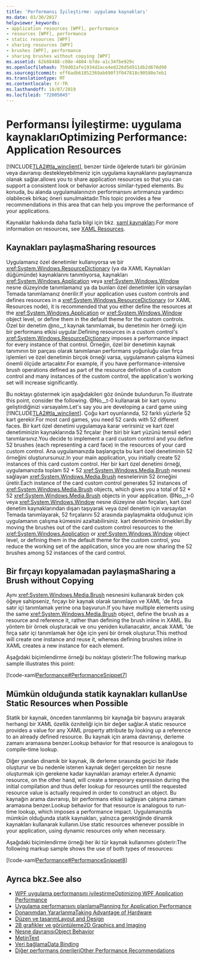 ```yaml
---
title: 'Performansı İyileştirme: uygulama kaynakları'
ms.date: 03/30/2017
helpviewer_keywords:
- application resources [WPF], performance
- resources [WPF], performance
- static resources [WPF]
- sharing resources [WPF]
- brushes [WPF], performance
- sharing brushes without copying [WPF]
ms.assetid: 62b88488-c08e-4804-b7de-a1c34fbe929c
ms.openlocfilehash: 759d02afe1934d2ace4ed226d5d911db2d676d98
ms.sourcegitcommit: eff6adb61852369ab690f3f047818c90580e7eb1
ms.translationtype: MT
ms.contentlocale: tr-TR
ms.lasthandoff: 10/07/2019
ms.locfileid: "72005045"
---
```

# <a name="optimizing-performance-application-resources"></a><span data-ttu-id="a2ba1-102">Performansı İyileştirme: uygulama kaynakları</span><span class="sxs-lookup"><span data-stu-id="a2ba1-102">Optimizing Performance: Application Resources</span></span>
[!INCLUDE[TLA2#tla_winclient](../../../../includes/tla2sharptla-winclient-md.md)]<span data-ttu-id="a2ba1-103">, benzer türde öğelerde tutarlı bir görünüm veya davranışı destekleyebilmeniz için uygulama kaynaklarını paylaşmanıza olanak sağlar.</span><span class="sxs-lookup"><span data-stu-id="a2ba1-103">allows you to share application resources so that you can support a consistent look or behavior across similar-typed elements.</span></span> <span data-ttu-id="a2ba1-104">Bu konuda, bu alanda uygulamalarınızın performansını artırmanıza yardımcı olabilecek birkaç öneri sunulmaktadır.</span><span class="sxs-lookup"><span data-stu-id="a2ba1-104">This topic provides a few recommendations in this area that can help you improve the performance of your applications.</span></span>  
  
 <span data-ttu-id="a2ba1-105">Kaynaklar hakkında daha fazla bilgi için bkz. [xaml kaynakları](xaml-resources.md).</span><span class="sxs-lookup"><span data-stu-id="a2ba1-105">For more information on resources, see [XAML Resources](xaml-resources.md).</span></span>  
  
## <a name="sharing-resources"></a><span data-ttu-id="a2ba1-106">Kaynakları paylaşma</span><span class="sxs-lookup"><span data-stu-id="a2ba1-106">Sharing resources</span></span>  
 <span data-ttu-id="a2ba1-107">Uygulamanız özel denetimler kullanıyorsa ve bir <xref:System.Windows.ResourceDictionary> (ya da XAML Kaynakları düğümünde) kaynaklarını tanımlıyorsa, kaynakları <xref:System.Windows.Application> veya <xref:System.Windows.Window> nesne düzeyinde tanımlamanız ya da bunları özel denetimler için varsayılan Temada tanımlamanız önerilir.</span><span class="sxs-lookup"><span data-stu-id="a2ba1-107">If your application uses custom controls and defines resources in a <xref:System.Windows.ResourceDictionary> (or XAML Resources node), it is recommended that you either define the resources at the <xref:System.Windows.Application> or <xref:System.Windows.Window> object level, or define them in the default theme for the custom controls.</span></span> <span data-ttu-id="a2ba1-108">Özel bir denetim @no__t kaynak tanımlamak, bu denetimin her örneği için bir performans etkisi uygular.</span><span class="sxs-lookup"><span data-stu-id="a2ba1-108">Defining resources in a custom control's <xref:System.Windows.ResourceDictionary> imposes a performance impact for every instance of that control.</span></span> <span data-ttu-id="a2ba1-109">Örneğin, özel bir denetimin kaynak tanımının bir parçası olarak tanımlanan performans yoğunluğu olan fırça işlemleri ve özel denetimin birçok örneği varsa, uygulamanın çalışma kümesi önemli ölçüde artacaktır.</span><span class="sxs-lookup"><span data-stu-id="a2ba1-109">For example, if you have performance-intensive brush operations defined as part of the resource definition of a custom control and many instances of the custom control, the application's working set will increase significantly.</span></span>  
  
 <span data-ttu-id="a2ba1-110">Bu noktayı göstermek için aşağıdakileri göz önünde bulundurun.</span><span class="sxs-lookup"><span data-stu-id="a2ba1-110">To illustrate this point, consider the following.</span></span> <span data-ttu-id="a2ba1-111">@No__t-0 kullanarak bir kart oyunu geliştirdiğinizi varsayalım.</span><span class="sxs-lookup"><span data-stu-id="a2ba1-111">Let's say you are developing a card game using [!INCLUDE[TLA2#tla_winclient](../../../../includes/tla2sharptla-winclient-md.md)].</span></span> <span data-ttu-id="a2ba1-112">Çoğu kart oyunlarında, 52 farklı yüzlerle 52 kart gerekir.</span><span class="sxs-lookup"><span data-stu-id="a2ba1-112">For most card games, you need 52 cards with 52 different faces.</span></span> <span data-ttu-id="a2ba1-113">Bir kart özel denetimi uygulamaya karar verirsiniz ve kart özel denetiminizin kaynaklarında 52 fırçalar (her biri bir kart yüzünü temsil eder) tanımlarsınız.</span><span class="sxs-lookup"><span data-stu-id="a2ba1-113">You decide to implement a card custom control and you define 52 brushes (each representing a card face) in the resources of your card custom control.</span></span> <span data-ttu-id="a2ba1-114">Ana uygulamanızda başlangıçta bu kart özel denetiminin 52 örneğini oluşturursunuz.</span><span class="sxs-lookup"><span data-stu-id="a2ba1-114">In your main application, you initially create 52 instances of this card custom control.</span></span> <span data-ttu-id="a2ba1-115">Her bir kart özel denetimi örneği, uygulamanızda toplam 52 \* 52 <xref:System.Windows.Media.Brush> nesnesi sağlayan <xref:System.Windows.Media.Brush> nesnelerinin 52 örneğini üretir.</span><span class="sxs-lookup"><span data-stu-id="a2ba1-115">Each instance of the card custom control generates 52 instances of <xref:System.Windows.Media.Brush> objects, which gives you a total of 52 \* 52 <xref:System.Windows.Media.Brush> objects in your application.</span></span> <span data-ttu-id="a2ba1-116">@No__t-0 veya <xref:System.Windows.Window> nesne düzeyine olan fırçaları, kart özel denetim kaynaklarından dışarı taşıyarak veya özel denetim için varsayılan Temada tanımlayarak, 52 fırçalarını 52 arasında paylaşmakta olduğunuz için uygulamanın çalışma kümesini azaltabilirsiniz. kart denetiminin örnekleri.</span><span class="sxs-lookup"><span data-stu-id="a2ba1-116">By moving the brushes out of the card custom control resources to the <xref:System.Windows.Application> or <xref:System.Windows.Window> object level, or defining them in the default theme for the custom control, you reduce the working set of the application, since you are now sharing the 52 brushes among 52 instances of the card control.</span></span>  
  
## <a name="sharing-a-brush-without-copying"></a><span data-ttu-id="a2ba1-117">Bir fırçayı kopyalamadan paylaşma</span><span class="sxs-lookup"><span data-stu-id="a2ba1-117">Sharing a Brush without Copying</span></span>  
 <span data-ttu-id="a2ba1-118">Aynı <xref:System.Windows.Media.Brush> nesnesini kullanarak birden çok öğeye sahipseniz, fırçayı bir kaynak olarak tanımlayın ve XAML 'de fırça satır içi tanımlamak yerine ona başvurun.</span><span class="sxs-lookup"><span data-stu-id="a2ba1-118">If you have multiple elements using the same <xref:System.Windows.Media.Brush> object, define the brush as a resource and reference it, rather than defining the brush inline in XAML.</span></span> <span data-ttu-id="a2ba1-119">Bu yöntem bir örnek oluşturacak ve onu yeniden kullanacaktır, ancak XAML 'de fırça satır içi tanımlamak her öğe için yeni bir örnek oluşturur.</span><span class="sxs-lookup"><span data-stu-id="a2ba1-119">This method will create one instance and reuse it, whereas defining brushes inline in XAML creates a new instance for each element.</span></span>  
  
 <span data-ttu-id="a2ba1-120">Aşağıdaki biçimlendirme örneği bu noktayı gösterir:</span><span class="sxs-lookup"><span data-stu-id="a2ba1-120">The following markup sample illustrates this point:</span></span>  
  
 [!code-xaml[Performance#PerformanceSnippet7](~/samples/snippets/csharp/VS_Snippets_Wpf/Performance/CSharp/BrushResource.xaml#performancesnippet7)]  
  
## <a name="use-static-resources-when-possible"></a><span data-ttu-id="a2ba1-121">Mümkün olduğunda statik kaynakları kullan</span><span class="sxs-lookup"><span data-stu-id="a2ba1-121">Use Static Resources when Possible</span></span>  
 <span data-ttu-id="a2ba1-122">Statik bir kaynak, önceden tanımlanmış bir kaynağa bir başvuru arayarak herhangi bir XAML özellik özniteliği için bir değer sağlar.</span><span class="sxs-lookup"><span data-stu-id="a2ba1-122">A static resource provides a value for any XAML property attribute by looking up a reference to an already defined resource.</span></span> <span data-ttu-id="a2ba1-123">Bu kaynak için arama davranışı, derleme zamanı aramasına benzer.</span><span class="sxs-lookup"><span data-stu-id="a2ba1-123">Lookup behavior for that resource is analogous to compile-time lookup.</span></span>  
  
 <span data-ttu-id="a2ba1-124">Diğer yandan dinamik bir kaynak, ilk derleme sırasında geçici bir ifade oluşturur ve bu nedenle istenen kaynak değeri gerçekten bir nesne oluşturmak için gerekene kadar kaynakları aramayı erteler.</span><span class="sxs-lookup"><span data-stu-id="a2ba1-124">A dynamic resource, on the other hand, will create a temporary expression during the initial compilation and thus defer lookup for resources until the requested resource value is actually required in order to construct an object.</span></span> <span data-ttu-id="a2ba1-125">Bu kaynağın arama davranışı, bir performans etkisi sağlayan çalışma zamanı aramasına benzer.</span><span class="sxs-lookup"><span data-stu-id="a2ba1-125">Lookup behavior for that resource is analogous to run-time lookup, which imposes a performance impact.</span></span> <span data-ttu-id="a2ba1-126">Uygulamanızda mümkün olduğunda statik kaynakları, yalnızca gerektiğinde dinamik kaynakları kullanarak kullanın.</span><span class="sxs-lookup"><span data-stu-id="a2ba1-126">Use static resources whenever possible in your application, using dynamic resources only when necessary.</span></span>  
  
 <span data-ttu-id="a2ba1-127">Aşağıdaki biçimlendirme örneği her iki tür kaynak kullanımını gösterir:</span><span class="sxs-lookup"><span data-stu-id="a2ba1-127">The following markup sample shows the use of both types of resources:</span></span>  
  
 [!code-xaml[Performance#PerformanceSnippet8](~/samples/snippets/csharp/VS_Snippets_Wpf/Performance/CSharp/DynamicResource.xaml#performancesnippet8)]  
  
## <a name="see-also"></a><span data-ttu-id="a2ba1-128">Ayrıca bkz.</span><span class="sxs-lookup"><span data-stu-id="a2ba1-128">See also</span></span>

- [<span data-ttu-id="a2ba1-129">WPF uygulama performansını iyileştirme</span><span class="sxs-lookup"><span data-stu-id="a2ba1-129">Optimizing WPF Application Performance</span></span>](optimizing-wpf-application-performance.md)
- [<span data-ttu-id="a2ba1-130">Uygulama performansını planlama</span><span class="sxs-lookup"><span data-stu-id="a2ba1-130">Planning for Application Performance</span></span>](planning-for-application-performance.md)
- [<span data-ttu-id="a2ba1-131">Donanımdan Yararlanma</span><span class="sxs-lookup"><span data-stu-id="a2ba1-131">Taking Advantage of Hardware</span></span>](optimizing-performance-taking-advantage-of-hardware.md)
- [<span data-ttu-id="a2ba1-132">Düzen ve tasarım</span><span class="sxs-lookup"><span data-stu-id="a2ba1-132">Layout and Design</span></span>](optimizing-performance-layout-and-design.md)
- [<span data-ttu-id="a2ba1-133">2B grafikler ve görüntüleme</span><span class="sxs-lookup"><span data-stu-id="a2ba1-133">2D Graphics and Imaging</span></span>](optimizing-performance-2d-graphics-and-imaging.md)
- [<span data-ttu-id="a2ba1-134">Nesne davranışı</span><span class="sxs-lookup"><span data-stu-id="a2ba1-134">Object Behavior</span></span>](optimizing-performance-object-behavior.md)
- [<span data-ttu-id="a2ba1-135">Metin</span><span class="sxs-lookup"><span data-stu-id="a2ba1-135">Text</span></span>](optimizing-performance-text.md)
- [<span data-ttu-id="a2ba1-136">Veri bağlama</span><span class="sxs-lookup"><span data-stu-id="a2ba1-136">Data Binding</span></span>](optimizing-performance-data-binding.md)
- [<span data-ttu-id="a2ba1-137">Diğer performans önerileri</span><span class="sxs-lookup"><span data-stu-id="a2ba1-137">Other Performance Recommendations</span></span>](optimizing-performance-other-recommendations.md)
